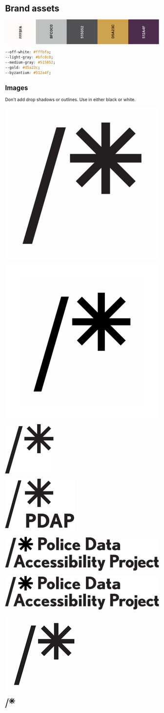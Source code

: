 # Brand assets

![](../../.gitbook/assets/screen-shot-2021-06-09-at-10.36.55-pm.png)

```css
--off-white: #fffbfa;
--light-gray: #bfc0c0;
--medium-gray: #515052;
--gold: #d5a23c;
--byzantium: #512a4f;
```

## Images

Don't add drop shadows or outlines. Use in either black or white.

![logo.png](../../.gitbook/assets/logo%20%281%29.png)

![logo-space.png \(extra space is for circle crops\)](../../.gitbook/assets/logo-space%20%281%29.png)

![logo.svg](../../.gitbook/assets/logo%20%281%29.svg)

![acronym.svg](../../.gitbook/assets/acronym%20%281%29.svg)

![lockup.png](../../.gitbook/assets/lockup%20%282%29%20%281%29.png)

![lockup.svg](../../.gitbook/assets/lockup%20%282%29.svg)

![webclip.gif](../../.gitbook/assets/webclip.gif)

![favicon.png](../../.gitbook/assets/favicon.png)



